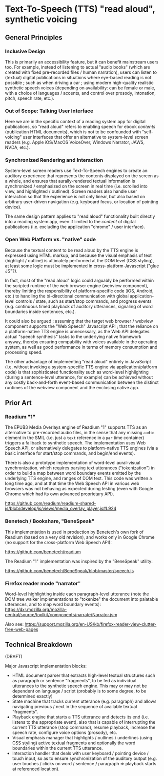 # Text-To-Speech (TTS) "read aloud", synthetic voicing

## General Principles

### Inclusive Design

This is primarily an accessibility feature, but it can benefit mainstream users too. For example, instead of listening to actual "audio books" (which are created with fixed pre-recorded files / human narration), users can listen to (textual) digital publications in situations where eye-based reading is not possible ; such as when driving a car ; using modern high-quality realistic synthetic speech voices (depending on availability: can be female or male, with a choice of languages / accents, and control over prosody, intonation, pitch, speech rate, etc.).

### Out of Scope: Talking User Interface

Here we are in the specific context of a reading system app for digital publications, so "read aloud" refers to enabling speech for ebook *contents* (publication HTML documents), which is not to be confounded with "self-voicing" user interfaces that offer an alternative to system-level screen readers (e.g. Apple iOS/MacOS VoiceOver, Windows Narrator, JAWS, NVDA, etc.).

### Synchronized Rendering and Interaction

System-level screen readers use Text-To-Speech engines to create an auditory experience that represents the contents displayed on the screen as a whole, and ensures that aurally-rendered textual information is synchronized / emphasized on the screen in real time (i.e. scrolled into view, and highlighted / outlined). Screen readers also handle user interaction so that the experience is not only linear, but also based on arbitrary user-driven navigation (e.g. keyboard focus, or location of pointing device).

The same design pattern applies to "read aloud" functionality built directly into a reading system app, even if limited to the *content* of digital publications (i.e. excluding the application "chrome" / user interface).

### Open Web Platform vs. "native" code

Because the textual content to be read aloud by the TTS engine is expressed using HTML markup, and because the visual emphasis of text (highlight / outline) is ultimately performed at the DOM level (CSS styling), at least some logic must be implemented in cross-platform Javascript ("glue JS"?).

In fact, most of the "read aloud" logic could arguably be performed within the scripted runtime of the web browser engine (webview component), thereby limiting the responsibility of platform-specific code (iOS, Android, etc.) to handling the bi-directional communication with global application-level controls / state, such as start/stop commands, and progress events (e.g. continuous timed playback of auditory utterances, signaling of word boundaries inside sentences, etc.).

It could also be argued ; assuming that the target web browser / webview component supports the "Web Speech" Javascript API ; that the reliance on a platform-native TTS engine is unnecessary, as the Web API delegates actual "speech synthesis" tasks to the underlying native framework anyway, thereby ensuring compability with voices available in the operating system, as well as good performance in terms of memory consumption and processing speed.

The other advantage of implementing "read aloud" entirely in JavaScript (i.e. without invoking a system-specific TTS engine via application/platform code) is that sophisticated functionality such as word-level highlighting (during a sentence-level utterance, for example) can be achieved without any costly back-and-forth event-based communication between the distinct runtimes of the webview component and the enclosing native app.

## Prior Art

### Readium "1"

The EPUB3 Media Overlays engine of Readium "1" supports TTS as an alternative to pre-recorded audio files, in the sense that any missing `audio` element in the SMIL (i.e. just a `text` reference in a `par` time container) triggers a fallback to synthetic speech. The implementation uses Web Speech API, or alternatively delegates to platform-native TTS engines (via a basic interface for start/stop commands, and begin/end events).

There is also a prototype implementation of word-level aural-visual synchronization, which requires parsing text utterances ("tokenization") in order to build a map between word boundary events emitted by the underlying TTS engine, and ranges of DOM text. This code was written a long time ago, and at that time the Web Speech API in various web browsers was not behaving as expected during testing (even with Google Chrome which had its own advanced proprietary API).

https://github.com/readium/readium-shared-js/blob/develop/js/views/media_overlay_player.js#L924

### Benetech / Bookshare, "BeneSpeak"

This implementation is used in production by Benetech's own fork of Readium (based on a very old revision), and works only in Google Chrome (no support for the cross-platform Web Speech API):

https://github.com/benetech/readium

The Readium "1" implementation was inspired by the "BeneSpeak" utility:

https://github.com/benetech/BeneSpeak/blob/master/speech.js

### Firefox reader mode "narrator"

Word-level highlighting inside each paragraph-level utterance (note the DOM tree walker implementations to "tokenize" the document into palatable utterances, and to map word boundary events):
https://dxr.mozilla.org/mozilla-central/source/toolkit/components/narrate/Narrator.jsm

Also see:
https://support.mozilla.org/en-US/kb/firefox-reader-view-clutter-free-web-pages

## Technical Breakdown

(DRAFT)

Major Javascript implementation blocks:

* HTML document parser that extracts high-level textual structures such as paragraph or sentence "fragments", to be fed as individual utterances to the synthetic speech engine. This may or may not be dependent on language / script (probably is to some degree, to be determined exactly)
* State machine that tracks current utterance (e.g. paragraph) and allows navigating previous / next in the sequence of available textual "fragments".
* Playback engine that starts a TTS utterance and detects its end (i.e. listens to the appropriate event), also that is capable of interrupting the current TTS utterance (stop command), resume playback, increase the speech rate, configure voice options (prosody), etc.
* Visual emphasis manager that highlights / outlines / underlines (using CSS styling) active textual fragments and optionally the word boundaries within the current TTS utterance.
* Interaction handler that deals with user keyboard / pointing device / touch input, so as to ensure synchronization of the auditory output (e.g. user touches / clicks on word / sentence / paragraph => playback starts at referenced location).
